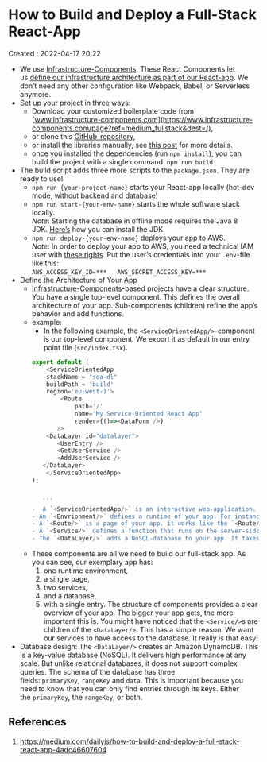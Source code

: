 # How to Build and Deploy a Full-Stack React-App
Created : 2022-04-17 20:22


- We use [Infrastructure-Components](https://www.infrastructure-components.com/page?ref=medium_fullstack&dest=/). These React Components let us [define our infrastructure architecture as part of our React-app](https://www.infrastructure-components.com/page?ref=medium_fullstack&dest=https://medium.com/dailyjs/do-you-like-react-then-why-dont-you-configure-your-infrastructure-with-it-e8cb36e742a2). We don’t need any other configuration like Webpack, Babel, or Serverless anymore.
- Set up your project in three ways:
	- Download your customized boilerplate code from [www.infrastructure-components.com](https://www.infrastructure-components.com/page?ref=medium_fullstack&dest=/),
	- or clone this [GitHub-repository](https://www.infrastructure-components.com/page?ref=medium_fullstack&dest=https://github.com/infrastructure-components/serviceoriented_example),
	- or install the libraries manually, see [this post](https://www.infrastructure-components.com/page?ref=medium_fullstack&dest=https://codeburst.io/how-to-create-a-service-oriented-react-web-app-2770f41a43d8) for more details.
	- once you installed the dependencies (run `npm install`), you can build the project with a single command: `npm run build`
- The build script adds three more scripts to the `package.json`. They are ready to use!
	-  `npm run {your-project-name}` starts your React-app locally (hot-dev mode, without backend and database)
	-  `npm run start-{your-env-name}` starts the whole software stack locally.  
    _Note_: Starting the database in offline mode requires the Java 8 JDK. [Here’s](https://www.infrastructure-components.com/page?ref=medium_fullstack&dest=https://docs.oracle.com/javase/8/docs/technotes/guides/install/install_overview.html) how you can install the JDK.
    -  `npm run deploy-{your-env-name}` deploys your app to AWS.  
    _Note_: In order to deploy your app to AWS, you need a technical IAM user with [these rights](https://www.infrastructure-components.com/page?ref=medium_fullstack&dest=https://gist.github.com/frankzickert/3ef5586a795c5c4a0690a89ae948daf4). Put the user’s credentials into your `.env`-file like this:  
    `AWS_ACCESS_KEY_ID=***   AWS_SECRET_ACCESS_KEY=***`
- Define the Architecture of Your App
	- [Infrastructure-Components](https://www.infrastructure-components.com/page?ref=medium_fullstack&dest=/)-based projects have a clear structure. You have a single top-level component. This defines the overall architecture of your app. Sub-components (children) refine the app’s behavior and add functions.
	- example: 
		-  In the following example, the `<ServiceOrientedApp/>`-component is our top-level component. We export it as default in our entry point file (`src/index.tsx`).
		 ```js
		 export default (
			 <ServiceOrientedApp
			 stackName = "soa-dl"
			 buildPath = 'build'
			 region='eu-west-1'>
				 <Route
					 path='/'
					 name='My Service-Oriented React App'
					 render={()=><DataForm />}
				/>
			 <DataLayer id="datalayer">
				<UserEntry />
				<GetUserService />
				<AddUserService />
			</DataLayer> 
			 </ServiceOrientedApp>
		 );
		 
		 
			```
		-  A `<ServiceOrientedApp/>` is an interactive web-application. You can refine the behavior of this app through the child-components you provide. It supports `<Environment/>`, `<Route/>`, `<Service/>`, and `<DataLayer/>` components.
		- An `<Envrionment/>` defines a runtime of your app. For instance, you can have a `dev` and a `prod` environment. You can start and deploy each environment separately.
		- A `<Route/>` is a page of your app. it works like the `<Route/>` in `react-router`. [Here’s](https://www.infrastructure-components.com/page?ref=medium_fullstack&dest=https://medium.com/dailyjs/how-to-create-a-navigation-bar-with-react-router-styled-components-and-infrastructure-components-e24bee8d31bb) a tutorial on how to work with the routes.
		- A `<Service/>` defines a function that runs on the server-side. It can have one or multiple `<Middleware/>`-components as children. A `<Middleware/>` works like an Express.js-middleware.
		- The `<DataLayer/>` adds a NoSQL-database to your app. It takes `<Entry/>`-components as children. An `<Entry/>` describes the type of items in your database.
	- These components are all we need to build our full-stack app. As you can see, our exemplary app has:
		1. one runtime environment,
		2. a single page,
		3. two services,
		4. and a database,
		5. with a single entry.
	    The structure of components provides a clear overview of your app. The bigger your app gets, the more important this is.
		You might have noticed that the `<Service/>`s are children of the `<DataLayer/>`. This has a simple reason. We want our services to have access to the database. It really is that easy!
- Database design:
		The `<DataLayer/>` creates an Amazon DynamoDB. This is a key-value database (NoSQL). It delivers high performance at any scale. But unlike relational databases, it does not support complex queries.
		The schema of the database has three fields: `primaryKey`, `rangeKey` and `data`. This is important because you need to know that you can only find entries through its keys. Either the `primaryKey`, the `rangeKey`, or both.





## References
1. https://medium.com/dailyjs/how-to-build-and-deploy-a-full-stack-react-app-4adc46607604
